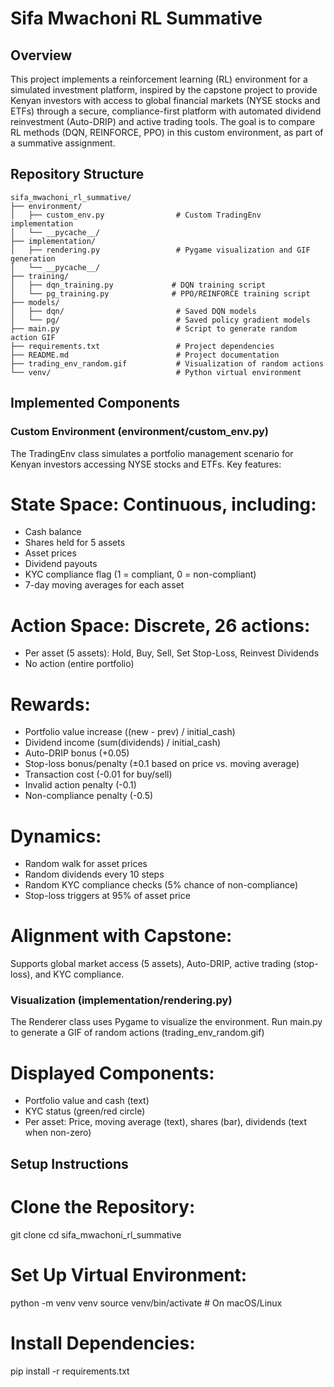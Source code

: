 # Sifa Mwachoni RL Summative

## Overview
This project implements a reinforcement learning (RL) environment for a simulated investment platform, inspired by the capstone project to provide Kenyan investors with access to global financial markets (NYSE stocks and ETFs) through a secure, compliance-first platform with automated dividend reinvestment (Auto-DRIP) and active trading tools. The goal is to compare RL methods (DQN, REINFORCE, PPO) in this custom environment, as part of a summative assignment.

## Repository Structure
```
sifa_mwachoni_rl_summative/
├── environment/
│   ├── custom_env.py                # Custom TradingEnv implementation
│   └── __pycache__/
├── implementation/
│   ├── rendering.py                 # Pygame visualization and GIF generation
│   └── __pycache__/
├── training/
│   ├── dqn_training.py             # DQN training script
│   └── pg_training.py              # PPO/REINFORCE training script
├── models/
│   ├── dqn/                         # Saved DQN models
│   └── pg/                          # Saved policy gradient models
├── main.py                          # Script to generate random action GIF
├── requirements.txt                 # Project dependencies
├── README.md                        # Project documentation
├── trading_env_random.gif           # Visualization of random actions
└── venv/                            # Python virtual environment
```

## Implemented Components

### Custom Environment (environment/custom_env.py)
The TradingEnv class simulates a portfolio management scenario for Kenyan investors accessing NYSE stocks and ETFs. Key features:

# State Space: Continuous, including:
- Cash balance
- Shares held for 5 assets
- Asset prices
- Dividend payouts
- KYC compliance flag (1 = compliant, 0 = non-compliant)
- 7-day moving averages for each asset

# Action Space: Discrete, 26 actions:
- Per asset (5 assets): Hold, Buy, Sell, Set Stop-Loss, Reinvest Dividends
- No action (entire portfolio)

# Rewards:
- Portfolio value increase ((new - prev) / initial_cash)
- Dividend income (sum(dividends) / initial_cash)
- Auto-DRIP bonus (+0.05)
- Stop-loss bonus/penalty (±0.1 based on price vs. moving average)
- Transaction cost (-0.01 for buy/sell)
- Invalid action penalty (-0.1)
- Non-compliance penalty (-0.5)

# Dynamics:
- Random walk for asset prices
- Random dividends every 10 steps
- Random KYC compliance checks (5% chance of non-compliance)
- Stop-loss triggers at 95% of asset price

# Alignment with Capstone:
Supports global market access (5 assets), Auto-DRIP, active trading (stop-loss), and KYC compliance.

### Visualization (implementation/rendering.py)
The Renderer class uses Pygame to visualize the environment. Run main.py to generate a GIF of random actions (trading_env_random.gif)

# Displayed Components:
- Portfolio value and cash (text)
- KYC status (green/red circle)
- Per asset: Price, moving average (text), shares (bar), dividends (text when non-zero)

## Setup Instructions

# Clone the Repository:
git clone <repository-url>
cd sifa_mwachoni_rl_summative

# Set Up Virtual Environment:
python -m venv venv
source venv/bin/activate  # On macOS/Linux

# Install Dependencies:
pip install -r requirements.txt

